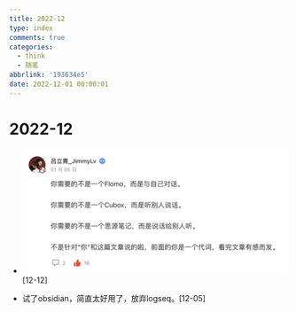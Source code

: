 ```yaml
---
title: 2022-12
type: index
comments: true
categories:
  - think
  - 随笔
abbrlink: '193634e5'
date: 2022-12-01 00:00:01
---
```


# 2022-12

+ ![](2022_12/202212120031569.png) [12-12]

+ 试了obsidian，简直太好用了，放弃logseq。[12-05]
